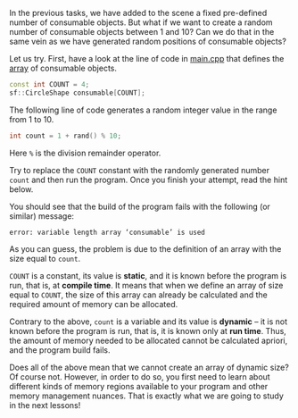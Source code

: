 In the previous tasks, we have added to the scene 
a fixed pre-defined number of consumable objects. 
But what if we want to create a random number of consumable objects between 1 and 10?
Can we do that in the same vein as we have generated random positions of consumable objects?

Let us try. First, have a look at the line of code in 
[main.cpp](course://WarmUp/MovingOn/LimitsOfPossible/src/main.cpp)
that defines the [array](psi_element://main::consumable) of consumable objects.

```c++
const int COUNT = 4;
sf::CircleShape consumable[COUNT];
```

The following line of code generates a random integer value 
in the range from 1 to 10.

```c++
int count = 1 + rand() % 10;
```

Here `%` is the division remainder operator.

Try to replace the `COUNT` constant with the randomly generated number `count`
and then run the program. Once you finish your attempt, read the hint below.

<div class="hint">

You should see that the build of the program fails
with the following (or similar) message:

```
error: variable length array ‘consumable’ is used
```

As you can guess, the problem is due to the definition of an array with the size equal to `count`. 

`COUNT` is a constant, its value is **static**, and it is known
before the program is run, that is, at **compile time**.
It means that when we define an array of size equal to `COUNT`,
the size of this array can already be calculated and the 
required amount of memory can be allocated. 

Contrary to the above, `count` is a variable and its value is **dynamic** – 
it is not known before the program is run, that is, it is known only at **run time**.
Thus, the amount of memory needed to be allocated cannot be 
calculated apriori, and the program build fails.

Does all of the above mean that we cannot create an array of dynamic size?
Of course not. However, in order to do so, you first need to learn about 
different kinds of memory regions available to your program and other memory management nuances. 
That is exactly what we are going to study in the next lessons!

</div>
